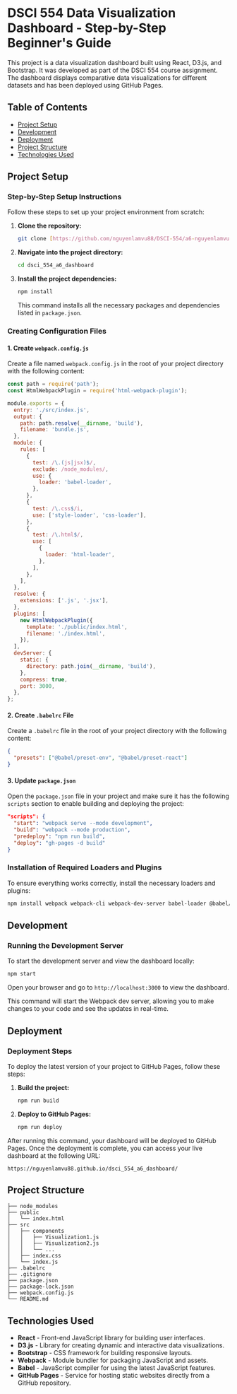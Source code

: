 
# DSCI 554 Data Visualization Dashboard - Step-by-Step Beginner's Guide

This project is a data visualization dashboard built using React, D3.js, and Bootstrap. It was developed as part of the DSCI 554 course assignment. The dashboard displays comparative data visualizations for different datasets and has been deployed using GitHub Pages.

## Table of Contents
- [Project Setup](#project-setup)
- [Development](#development)
- [Deployment](#deployment)
- [Project Structure](#project-structure)
- [Technologies Used](#technologies-used)

## Project Setup

### Step-by-Step Setup Instructions

Follow these steps to set up your project environment from scratch:

1. **Clone the repository:**
   ```bash
   git clone [https://github.com/nguyenlamvu88/DSCI-554/a6-nguyenlamvu88](https://github.com/DSCI-554/a6-nguyenlamvu88.git)
   ```

2. **Navigate into the project directory:**
   ```bash
   cd dsci_554_a6_dashboard
   ```

3. **Install the project dependencies:**
   ```bash
   npm install
   ```
   This command installs all the necessary packages and dependencies listed in `package.json`.

### Creating Configuration Files

#### 1. **Create `webpack.config.js`**

Create a file named `webpack.config.js` in the root of your project directory with the following content:
```javascript
const path = require('path');
const HtmlWebpackPlugin = require('html-webpack-plugin');

module.exports = {
  entry: './src/index.js',
  output: {
    path: path.resolve(__dirname, 'build'),
    filename: 'bundle.js',
  },
  module: {
    rules: [
      {
        test: /\.(js|jsx)$/,
        exclude: /node_modules/,
        use: {
          loader: 'babel-loader',
        },
      },
      {
        test: /\.css$/i,
        use: ['style-loader', 'css-loader'],
      },
      {
        test: /\.html$/,
        use: [
          {
            loader: 'html-loader',
          },
        ],
      },
    ],
  },
  resolve: {
    extensions: ['.js', '.jsx'],
  },
  plugins: [
    new HtmlWebpackPlugin({
      template: './public/index.html',
      filename: './index.html',
    }),
  ],
  devServer: {
    static: {
      directory: path.join(__dirname, 'build'),
    },
    compress: true,
    port: 3000,
  },
};
```

#### 2. **Create `.babelrc` File**

Create a `.babelrc` file in the root of your project directory with the following content:
```json
{
  "presets": ["@babel/preset-env", "@babel/preset-react"]
}
```

#### 3. **Update `package.json`**

Open the `package.json` file in your project and make sure it has the following `scripts` section to enable building and deploying the project:
```json
"scripts": {
  "start": "webpack serve --mode development",
  "build": "webpack --mode production",
  "predeploy": "npm run build",
  "deploy": "gh-pages -d build"
}
```

### Installation of Required Loaders and Plugins

To ensure everything works correctly, install the necessary loaders and plugins:
```bash
npm install webpack webpack-cli webpack-dev-server babel-loader @babel/core @babel/preset-env @babel/preset-react html-webpack-plugin style-loader css-loader html-loader gh-pages --save-dev
```

## Development

### Running the Development Server

To start the development server and view the dashboard locally:
```bash
npm start
```
Open your browser and go to `http://localhost:3000` to view the dashboard.

This command will start the Webpack dev server, allowing you to make changes to your code and see the updates in real-time.

## Deployment

### Deployment Steps

To deploy the latest version of your project to GitHub Pages, follow these steps:

1. **Build the project:**
   ```bash
   npm run build
   ```

2. **Deploy to GitHub Pages:**
   ```bash
   npm run deploy
   ```

After running this command, your dashboard will be deployed to GitHub Pages. Once the deployment is complete, you can access your live dashboard at the following URL:

`https://nguyenlamvu88.github.io/dsci_554_a6_dashboard/`

## Project Structure
```
├── node_modules
├── public
│   └── index.html
├── src
│   ├── components
│   │   ├── Visualization1.js
│   │   ├── Visualization2.js
│   │   └── ...
│   ├── index.css
│   └── index.js
├── .babelrc
├── .gitignore
├── package.json
├── package-lock.json
├── webpack.config.js
└── README.md
```

## Technologies Used
- **React** - Front-end JavaScript library for building user interfaces.
- **D3.js** - Library for creating dynamic and interactive data visualizations.
- **Bootstrap** - CSS framework for building responsive layouts.
- **Webpack** - Module bundler for packaging JavaScript and assets.
- **Babel** - JavaScript compiler for using the latest JavaScript features.
- **GitHub Pages** - Service for hosting static websites directly from a GitHub repository.
